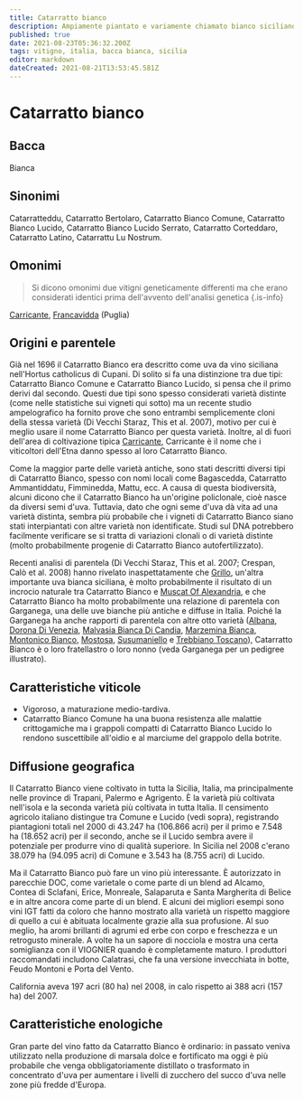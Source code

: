```yaml
---
title: Catarratto bianco
description: Ampiamente piantato e variamente chiamato bianco siciliano con potenziale di qualità nelle mani giuste.
published: true
date: 2021-08-23T05:36:32.200Z
tags: vitigno, italia, bacca bianca, sicilia
editor: markdown
dateCreated: 2021-08-21T13:53:45.581Z
---
```


# Catarratto bianco

## Bacca
Bianca

## Sinonimi
Catarratteddu, Catarratto Bertolaro, Catarratto Bianco Comune, Catarratto Bianco Lucido, Catarratto Bianco Lucido Serrato, Catarratto Corteddaro, Catarratto Latino, Catarrattu Lu Nostrum.

## Omonimi
> Si dicono omonimi due vitigni geneticamente differenti ma che erano considerati identici prima dell'avvento dell'analisi genetica
{.is-info}

[Carricante](/vitigni/bacca-bianca/carricante), [Francavidda](/vitigni/bacca-bianca/francavidda) (Puglia)


## Origini e parentele
Già nel 1696 il Catarratto Bianco era descritto come uva da vino siciliana nell'Hortus catholicus di Cupani. Di solito si fa una distinzione tra due tipi: Catarratto Bianco Comune e Catarratto Bianco Lucido, si pensa che il primo derivi dal secondo. Questi due tipi sono spesso considerati varietà distinte (come nelle statistiche sui vigneti qui sotto) ma un recente studio ampelografico ha fornito prove che sono entrambi semplicemente cloni della stessa varietà (Di Vecchi Staraz, This et al. 2007), motivo per cui è meglio usare il nome Catarratto Bianco per questa varietà. Inoltre, al di fuori dell'area di coltivazione tipica [Carricante](/vitigni/bacca-bianca/carricante), Carricante è il nome che i viticoltori dell'Etna danno spesso al loro Catarratto Bianco.

Come la maggior parte delle varietà antiche, sono stati descritti diversi tipi di Catarratto Bianco, spesso con nomi locali come Bagascedda, Catarratto Ammantiddatu, Fimminedda, Mattu, ecc. A causa di questa biodiversità, alcuni dicono che il Catarratto Bianco ha un'origine policlonale, cioè nasce da diversi semi d'uva. Tuttavia, dato che ogni seme d'uva dà vita ad una varietà distinta, sembra più probabile che i vigneti di Catarratto Bianco siano stati interpiantati con altre varietà non identificate. Studi sul DNA potrebbero facilmente verificare se si tratta di variazioni clonali o di varietà distinte (molto probabilmente progenie di Catarratto Bianco autofertilizzato).

Recenti analisi di parentela (Di Vecchi Staraz, This et al. 2007; Crespan, Calò et al. 2008) hanno rivelato inaspettatamente che [Grillo](/vitigni/bacca-bianca/grillo), un'altra importante uva bianca siciliana, è molto probabilmente il risultato di un incrocio naturale tra Catarratto Bianco e [Muscat Of Alexandria](/vitigni/bacca-bianca/muscat-di-alessandria), e che Catarratto Bianco ha molto probabilmente una relazione di parentela con Garganega, una delle uve bianche più antiche e diffuse in Italia. Poiché la Garganega ha anche rapporti di parentela con altre otto varietà ([Albana](/vitigni/bacca-bianca/albana), [Dorona Di Venezia](/vitigni/bacca-bianca/dorona-di-venezia), [Malvasia Bianca Di Candia](/vitigni/bacca-bianca/malvasia-bianca-di-candia), [Marzemina Bianca](/vitigni/bacca-bianca/marzemina-bianca), [Montonico Bianco](/vitigni/bacca-bianca/montonico-bianco), [Mostosa](/vitigni/bacca-bianca/mostosa), [Susumaniello](/vitigni/bacca-nera/susumaniello) e [Trebbiano Toscano](/vitigni/bacca-bianca/trebbiano-toscano)), Catarratto Bianco è o loro fratellastro o loro nonno (veda Garganega per un pedigree illustrato).

## Caratteristiche viticole

- Vigoroso, a maturazione medio-tardiva.
- Catarratto Bianco Comune ha una buona resistenza alle malattie crittogamiche ma i grappoli compatti di Catarratto Bianco Lucido lo rendono suscettibile all'oidio e al marciume del grappolo della botrite.

## Diffusione geografica

Il Catarratto Bianco viene coltivato in tutta la Sicilia, Italia, ma principalmente nelle province di Trapani, Palermo e Agrigento. È la varietà più coltivata nell'isola e la seconda varietà più coltivata in tutta Italia. Il censimento agricolo italiano distingue tra Comune e Lucido (vedi sopra), registrando piantagioni totali nel 2000 di 43.247 ha (106.866 acri) per il primo e 7.548 ha (18.652 acri) per il secondo, anche se il Lucido sembra avere il potenziale per produrre vino di qualità superiore. In Sicilia nel 2008 c'erano 38.079 ha (94.095 acri) di Comune e 3.543 ha (8.755 acri) di Lucido.

Ma il Catarratto Bianco può fare un vino più interessante. È autorizzato in parecchie DOC, come varietale o come parte di un blend ad Alcamo, Contea di Sclafani, Erice, Monreale, Salaparuta e Santa Margherita di Belice e in altre ancora come parte di un blend. E alcuni dei migliori esempi sono vini IGT fatti da coloro che hanno mostrato alla varietà un rispetto maggiore di quello a cui è abituata localmente grazie alla sua profusione. Al suo meglio, ha aromi brillanti di agrumi ed erbe con corpo e freschezza e un retrogusto minerale. A volte ha un sapore di nocciola e mostra una certa somiglianza con il VIOGNIER quando è completamente maturo. I produttori raccomandati includono Calatrasi, che fa una versione invecchiata in botte, Feudo Montoni e Porta del Vento.

California aveva 197 acri (80 ha) nel 2008, in calo rispetto ai 388 acri (157 ha) del 2007.

## Caratteristiche enologiche

Gran parte del vino fatto da Catarratto Bianco è ordinario: in passato veniva utilizzato nella produzione di marsala dolce e fortificato ma oggi è più probabile che venga obbligatoriamente distillato o trasformato in concentrato d'uva per aumentare i livelli di zucchero del succo d'uva nelle zone più fredde d'Europa.


